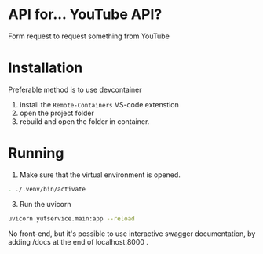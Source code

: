# API for... YouTube API?  
Form request to request something from YouTube

# Installation
Preferable method is to use devcontainer
1. install the `Remote-Containers` VS-code extenstion
2. open the project folder
3. rebuild and open the folder in container.

# Running
1. Make sure that the virtual environment is opened. 

```sh
. ./.venv/bin/activate
```
3. Run the uvicorn
```sh
uvicorn yutservice.main:app --reload
```
No front-end, but it's possible to use interactive swagger documentation,
by adding /docs at the end of localhost:8000 . 